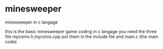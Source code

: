 minesweeper
===========

minesweeper in c langage

this is the basic minesweeper game coding in c langage 
you need the three file myconio.h,myconio.cpp put them in the include file and main.c (the main code)
